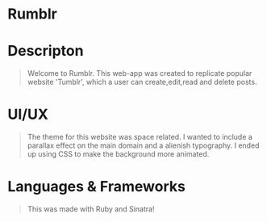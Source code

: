 # Rumblr

# Descripton
> Welcome to Rumblr. This web-app was created to replicate popular website 'Tumblr', which a user can create,edit,read and delete posts.


# UI/UX
> The theme for this website was space related. I wanted to include a parallax effect on the main domain and a alienish typography. I ended up using CSS to make the background more animated.


# Languages & Frameworks
> This was made with Ruby and Sinatra!

